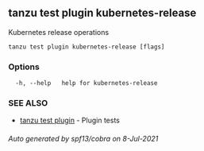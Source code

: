 ## tanzu test plugin kubernetes-release

Kubernetes release operations

```
tanzu test plugin kubernetes-release [flags]
```

### Options

```
  -h, --help   help for kubernetes-release
```

### SEE ALSO

* [tanzu test plugin](tanzu_test_plugin.md)	 - Plugin tests

###### Auto generated by spf13/cobra on 8-Jul-2021
